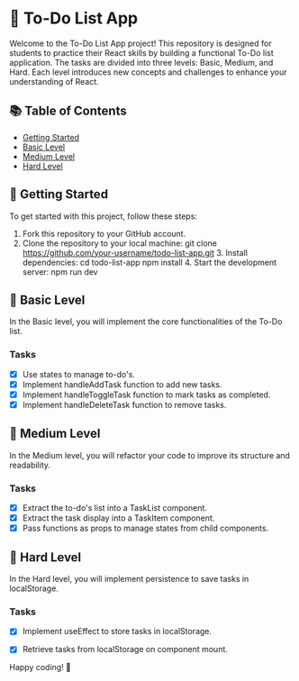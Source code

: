 # 📝 To-Do List App

Welcome to the To-Do List App project! This repository is designed for students to practice their React skills by building a functional To-Do list application. The tasks are divided into three levels: Basic, Medium, and Hard. Each level introduces new concepts and challenges to enhance your understanding of React.

## 📚 Table of Contents

- [Getting Started](#getting-started)
- [Basic Level](#basic-level)
- [Medium Level](#medium-level)
- [Hard Level](#hard-level)


## 🚀 Getting Started

To get started with this project, follow these steps:

1. Fork this repository to your GitHub account.
2. Clone the repository to your local machine:
       git clone https://github.com/your-username/todo-list-app.git
    3. Install dependencies:
       cd todo-list-app
    npm install
    4. Start the development server:
       npm run dev
    

## 🥇 Basic Level

In the Basic level, you will implement the core functionalities of the To-Do list.

### Tasks
- [x] Use states to manage to-do's.
- [x] Implement handleAddTask function to add new tasks.
- [x] Implement handleToggleTask function to mark tasks as completed.
- [x] Implement handleDeleteTask function to remove tasks.

## 🥈 Medium Level

In the Medium level, you will refactor your code to improve its structure and readability.

### Tasks
- [x] Extract the to-do's list into a TaskList component.
- [x] Extract the task display into a TaskItem component.
- [x] Pass functions as props to manage states from child components.

## 🥇 Hard Level

In the Hard level, you will implement persistence to save tasks in localStorage.

### Tasks
- [x] Implement useEffect to store tasks in localStorage.
- [x] Retrieve tasks from localStorage on component mount.


Happy coding! 🎉

